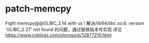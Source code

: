 # patch-memcpy
Fight memcpy@@GLIBC_2.14 with us !
解决/lib64/libc.so.6: version `GLIBC_2.27' not found 的问题，通过替换版本号实现
详见
https://www.cnblogs.com/oloroso/p/12877210.html
 
